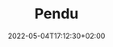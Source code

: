 ---
title: "Pendu"
weight: 2
date: 2022-05-04T17:12:30+02:00
draft: false
type: "page"
layout: "hangman"
nomjs: "hangmanfr"
pintro1: "Bienvenue sur mon jeu du pendu!"
pintro2: "Vous pouvez deviner des mots à propos de moi et de mon portfolio."
pintro3: "Bonne chance:)"
poutro: "Ce jeu du pendu a été réalisé à l'aide de "
guessbutton: "Devine"
playagain: "Pour rejouer, veuillez rafraichir la page:)"
attempts: "Essaies restants :"
usedletters: "Lettres déjà utilisées :"
---
